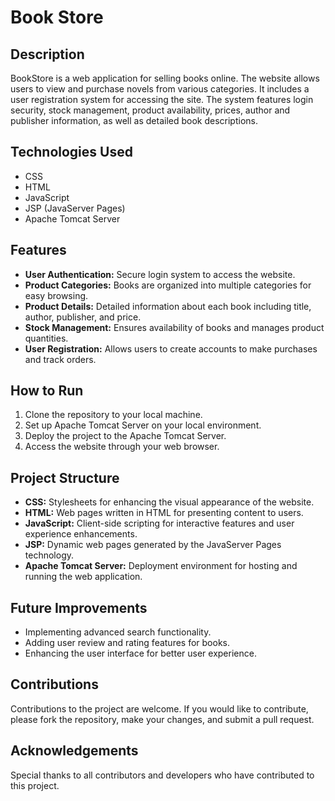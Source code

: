 # Book Store

## Description
BookStore is a web application for selling books online. The website allows users to view and purchase novels from various categories. It includes a user registration system for accessing the site. The system features login security, stock management, product availability, prices, author and publisher information, as well as detailed book descriptions.

## Technologies Used
- CSS
- HTML
- JavaScript
- JSP (JavaServer Pages)
- Apache Tomcat Server

## Features
- **User Authentication:** Secure login system to access the website.
- **Product Categories:** Books are organized into multiple categories for easy browsing.
- **Product Details:** Detailed information about each book including title, author, publisher, and price.
- **Stock Management:** Ensures availability of books and manages product quantities.
- **User Registration:** Allows users to create accounts to make purchases and track orders.

## How to Run
1. Clone the repository to your local machine.
2. Set up Apache Tomcat Server on your local environment.
3. Deploy the project to the Apache Tomcat Server.
4. Access the website through your web browser.

## Project Structure
- **CSS:** Stylesheets for enhancing the visual appearance of the website.
- **HTML:** Web pages written in HTML for presenting content to users.
- **JavaScript:** Client-side scripting for interactive features and user experience enhancements.
- **JSP:** Dynamic web pages generated by the JavaServer Pages technology.
- **Apache Tomcat Server:** Deployment environment for hosting and running the web application.

## Future Improvements
- Implementing advanced search functionality.
- Adding user review and rating features for books.
- Enhancing the user interface for better user experience.

## Contributions
Contributions to the project are welcome. If you would like to contribute, please fork the repository, make your changes, and submit a pull request.

## Acknowledgements
Special thanks to all contributors and developers who have contributed to this project.
